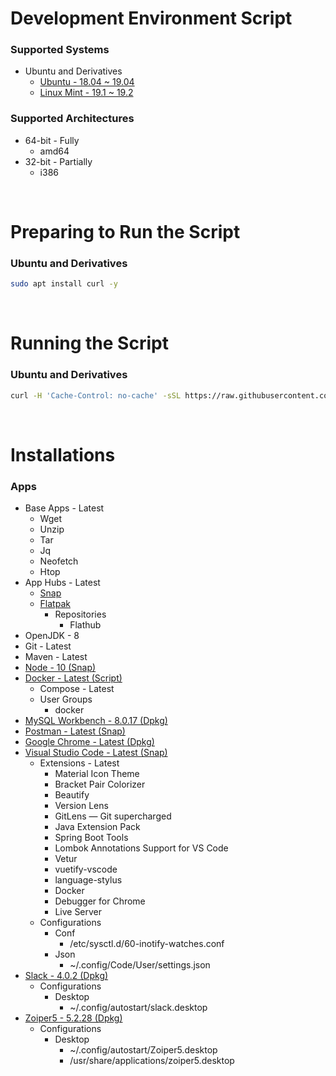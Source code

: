 # Development Environment Script

### Supported Systems
* Ubuntu and Derivatives
  * [Ubuntu - 18.04 ~ 19.04](https://ubuntu.com/)
  * [Linux Mint - 19.1 ~ 19.2](https://linuxmint.com/)

### Supported Architectures
* 64-bit - Fully
  * amd64
* 32-bit - Partially
  * i386

<br/>

# Preparing to Run the Script

### Ubuntu and Derivatives
```bash
sudo apt install curl -y
```

<br/>

# Running the Script

### Ubuntu and Derivatives
```bash
curl -H 'Cache-Control: no-cache' -sSL https://raw.githubusercontent.com/daniloancilotto/development-environment-script/master/ubuntu.sh | bash
```

<br/>

# Installations

### Apps
* Base Apps - Latest
  * Wget
  * Unzip
  * Tar
  * Jq
  * Neofetch
  * Htop
* App Hubs - Latest
  * [Snap](https://snapcraft.io/store)
  * [Flatpak](https://flathub.org/home)
    * Repositories
      * Flathub
* OpenJDK - 8
* Git - Latest
* Maven - Latest
* [Node - 10 (Snap)](https://snapcraft.io/node)
* [Docker - Latest (Script)](https://www.docker.com/)
  * Compose - Latest
  * User Groups
    * docker
* [MySQL Workbench - 8.0.17 (Dpkg)](https://www.mysql.com/products/workbench/)
* [Postman - Latest (Snap)](https://snapcraft.io/postman)
* [Google Chrome - Latest (Dpkg)](https://www.google.com/chrome/)
* [Visual Studio Code - Latest (Snap)](https://snapcraft.io/code)
  * Extensions - Latest
    * Material Icon Theme
    * Bracket Pair Colorizer
    * Beautify
    * Version Lens
    * GitLens — Git supercharged
    * Java Extension Pack
    * Spring Boot Tools
    * Lombok Annotations Support for VS Code
    * Vetur
    * vuetify-vscode
    * language-stylus
    * Docker
    * Debugger for Chrome
    * Live Server
  * Configurations
    * Conf
      * /etc/sysctl.d/60-inotify-watches.conf
    * Json
      * ~/.config/Code/User/settings.json
* [Slack - 4.0.2 (Dpkg)](https://slack.com/)
  * Configurations
    * Desktop
      * ~/.config/autostart/slack.desktop
* [Zoiper5 - 5.2.28 (Dpkg)](https://www.zoiper.com/)
  * Configurations
    * Desktop
      * ~/.config/autostart/Zoiper5.desktop
      * /usr/share/applications/zoiper5.desktop
